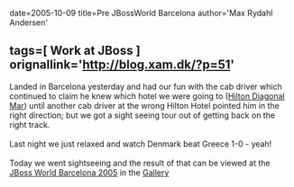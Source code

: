 date=2005-10-09
title=Pre JBossWorld Barcelona
author='Max Rydahl Andersen'

tags=[ Work at JBoss ]
orignallink='http://blog.xam.dk/?p=51'
---
<div><p>Landed in Barcelona yesterday and had our fun with the cab driver which continued to claim he knew which hotel we were going to (<a href="http://www.hilton.com/en/hi/hotels/index.jhtml?ctyhocn=BCNDMHI">Hilton Diagonal Mar</a>) until another cab driver at the wrong Hilton Hotel pointed him in the right direction; but we got a sight seeing tour out of getting back on the right track.
<br><br>
Last night we just relaxed and watch Denmark beat Greece 1-0 - yeah! 
<br><br>
Today we went sightseeing and the result of that can be viewed at the <a href="http://www.xam.dk/coppermine/thumbnails.php?album=64">JBoss World Barcelona 2005</a> in the <a href="http://coppermine.xam.dk">Gallery</a></p></div>
